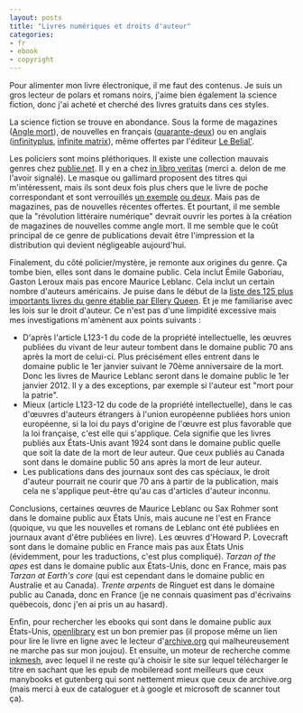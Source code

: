 ```yaml
---
layout: posts
title: "Livres numériques et droits d'auteur"
categories:
- fr
- ebook
- copyright
---
```


Pour alimenter mon livre électronique, il me faut des contenus. Je suis un gros lecteur de polars et romans noirs, j'aime bien également la science fiction, donc j'ai acheté et cherché des livres gratuits dans ces styles.

La science fiction se trouve en abondance. Sous la forme de magazines ([Angle mort](http://www.angle-mort.fr/)), de nouvelles en français ([quarante-deux](http://quarante-deux.org/les_Recits_de_l%27espace/)) ou en anglais ([infinityplus](http://www.infinityplus.co.uk/stories/), [infinite matrix](http://www.infinitematrix.net/)), même offertes par l'éditeur [Le Belial'](http://blog.belial.fr/).

Les policiers sont moins pléthoriques. Il existe une collection mauvais genres chez [publie.net](http://publie.net). Il y en a chez [in libro veritas](http://www.inlibroveritas.net/lire/categories/romans_nouvelles/policier/) (merci a. delon de me l'avoir signalé). Le masque ou gallimard proposent des titres qui m'intéressent, mais ils sont deux fois plus chers que le livre de poche correspondant et sont verrouillés [un exemple](http://oyo.chapitre.com/ebook/shop/searcharticle.jsp?articleId=66002) [ou deux](http://www.epagine.fr/9782072307430-zulu-ferey-caryl/). Mais pas de magazines, pas de nouvelles récentes offertes. Et pourtant, il me semble que la "révolution littéraire numérique" devrait ouvrir les portes à la création de magazines de nouvelles comme angle mort. Il me semble que le coût principal de ce genre de publications devait être l'impression et la distribution qui devient négligeable aujourd'hui.

Finalement, du côté policier/mystère, je remonte aux origines du genre. Ça tombe bien, elles sont dans le domaine public. Cela inclut Émile Gaboriau, Gaston Leroux mais pas encore Maurice Leblanc. Cela inclut un certain nombre d'auteurs américains. Je puise dans le début de la [liste des 125 plus importants livres du genre établie par Ellery Queen](http://www.detective-fiction.com/queens-quorum.htm). Et je me familiarise avec les lois sur le droit d'auteur. Ce n'est pas d'une limpidité excessive mais mes investigations m'amènent aux points suivants :
+ D'après l'article L123-1 du code de la propriété intellectuelle, les œuvres publiées du vivant de leur auteur tombent dans le domaine public 70 ans après la mort de celui-ci. Plus précisément elles entrent dans le domaine public le 1er janvier suivant le 70ème anniversaire de la mort. Donc les livres de Maurice Leblanc seront dans le domaine public le 1er janvier 2012. Il y a des exceptions, par exemple si l'auteur est "mort pour la patrie".
+ Mieux (article L123-12 du code de la propriété intellectuelle), dans le cas d'œuvres d'auteurs étrangers à l'union européenne publiées hors union européenne, si la loi du pays d'origine de l'œuvre est plus favorable que la loi française, c'est elle qui s'applique. Cela signifie que les livres publiés aux États-Unis avant 1924 sont dans le domaine public quelle que soit la date de la mort de leur auteur. Que ceux publiés au Canada sont dans le domaine public 50 ans après la mort de leur auteur.
+ Les publications dans des journaux sont des cas spéciaux, le droit d'auteur pourrait ne courir que 70 ans à partir de la publication, mais cela ne s'applique peut-être qu'au cas d'articles d'auteur inconnu.

Conclusions, certaines œuvres de Maurice Leblanc ou Sax Rohmer sont dans le domaine public aux États Unis, mais aucune ne l'est en France (quoique, vu que les nouvelles et romans de Leblanc ont été publiées en journaux avant d'être publiées en livre). Les œuvres d'Howard P. Lovecraft sont dans le domaine public en France mais pas aux États Unis (évidemment, pour les traductions, c'est plus compliqué). *Tarzan of the apes* est dans le domaine public aux États-Unis, donc en France, mais pas *Tarzan at Earth's core* (qui est cependant dans le domaine public en Australie et au Canada). *Trente arpents* de Ringuet est dans le domaine public au Canada, donc en France (je ne connais quasiment pas d'écrivains québecois, donc j'en ai pris un au hasard).

Enfin, pour rechercher les ebooks qui sont dans le domaine public aux États-Unis, [openlibrary](http://openlibrary.org/) est un bon premier pas (il propose même un lien pour lire le livre en ligne avec le lecteur d'[archive.org](http://archive.org) qui malheureusement ne marche pas sur mon joujou). Et ensuite, un moteur de recherche comme [inkmesh](http://www.inkmesh.com/), avec lequel il ne reste qu'à choisir le site sur lequel télécharger le titre en sachant que les epub de mobileread sont meilleurs que ceux manybooks et gutenberg qui sont nettement mieux que ceux de archive.org (mais merci à eux de cataloguer et à google et microsoft de scanner tout ça).
